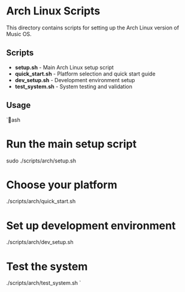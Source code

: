 # Arch Linux Scripts

This directory contains scripts for setting up the Arch Linux version of Music OS.

## Scripts

- **setup.sh** - Main Arch Linux setup script
- **quick_start.sh** - Platform selection and quick start guide
- **dev_setup.sh** - Development environment setup
- **test_system.sh** - System testing and validation

## Usage

`ash
# Run the main setup script
sudo ./scripts/arch/setup.sh

# Choose your platform
./scripts/arch/quick_start.sh

# Set up development environment
./scripts/arch/dev_setup.sh

# Test the system
./scripts/arch/test_system.sh
`
